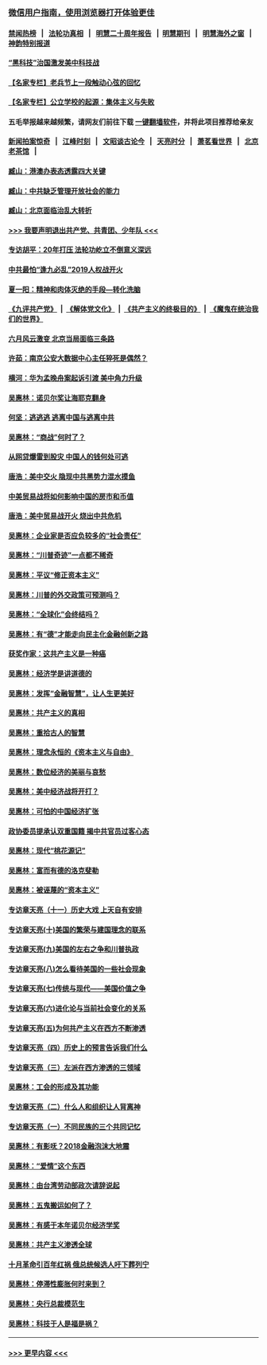 ### [微信用户指南，使用浏览器打开体验更佳](https://github.com/gfw-breaker/banned-news1/blob/master/indexes/wechat-guide.md?t=0)
#### [禁闻热榜](热点新闻.md?t=0)  &nbsp;&nbsp;|&nbsp;&nbsp; [法轮功真相](https://github.com/gfw-breaker/truth/blob/master/README.md?t=0) &nbsp;&nbsp;|&nbsp;&nbsp; [明慧二十周年报告](https://github.com/gfw-breaker/mh-reports/blob/master/README.md?t=0) &nbsp;&nbsp;|&nbsp;&nbsp;[明慧期刊](https://github.com/gfw-breaker/mh-qikan) &nbsp;&nbsp;|&nbsp;&nbsp; [明慧海外之窗](https://github.com/gfw-breaker/mh-news/blob/master/README.md?t=0) &nbsp;&nbsp;|&nbsp;&nbsp; [神韵特别报道](https://github.com/gfw-breaker/mh-news/blob/master/shenyun.md?t=0)
#### [“黑科技”治国激发美中科技战](../pages/nsc423/n11638056.md?t=02041822) 
#### [【名家专栏】老兵节上一段触动心弦的回忆](../pages/nsc423/n11646016.md?t=02041822) 
#### [【名家专栏】公立学校的起源：集体主义与失败](../pages/nsc423/n11601833.md?t=02041822) 
#### 五毛举报越来越频繁，请网友们前往下载 [一键翻墙软件](https://github.com/gfw-breaker/ssr-accounts)，并将此项目推荐给亲友
#### [新闻拍案惊奇](https://github.com/gfw-breaker/banned-news1/blob/master/pages/link4.md) &nbsp;&nbsp;|&nbsp;&nbsp; [江峰时刻](https://github.com/gfw-breaker/banned-news1/blob/master/pages/link4.md) &nbsp;&nbsp;|&nbsp;&nbsp; [文昭谈古论今](https://github.com/gfw-breaker/banned-news1/blob/master/pages/link4.md) &nbsp;&nbsp;|&nbsp;&nbsp; [天亮时分](https://github.com/gfw-breaker/banned-news1/blob/master/pages/link4.md) &nbsp;&nbsp;|&nbsp;&nbsp; [萧茗看世界](https://github.com/gfw-breaker/banned-news1/blob/master/pages/link4.md) &nbsp;&nbsp;|&nbsp;&nbsp; [北京老茶馆](https://github.com/gfw-breaker/banned-news1/blob/master/pages/link4.md) &nbsp;&nbsp;|&nbsp;&nbsp; 
#### [臧山：港澳办表态透露四大关键](../pages/nsc423/n11421628.md?t=02041822) 
#### [臧山：中共缺乏管理开放社会的能力](../pages/nsc423/n11407457.md?t=02041822) 
#### [臧山：北京面临治乱大转折](../pages/nsc423/n11406895.md?t=02041822) 
#### [>>> 我要声明退出共产党、共青团、少年队 <<<](https://github.com/begood0513/goodnews/blob/master/quit/letter.md) 
#### [专访胡平：20年打压 法轮功屹立不倒意义深远](../pages/nsc423/n11398800.md?t=02041822) 
#### [中共最怕“逢九必乱”2019人权战开火](../pages/nsc423/n11385248.md?t=02041822) 
#### [夏一阳：精神和肉体灭绝的手段—转化洗脑](../pages/nsc423/n11368250.md?t=02041822) 
#### [《九评共产党》](https://github.com/begood0513/9ping.md/blob/master/README.md) &nbsp;|&nbsp; [《解体党文化》](../../../../jtdwh.md/blob/master/README.md)  &nbsp;|&nbsp; [《共产主义的终极目的》](../../../../gczydzjmd.md/blob/master/README.md) &nbsp;|&nbsp; [《魔鬼在统治我们的世界》](../../../../mgztzwmdsj.md/blob/master/README.md) 
#### [六月风云激变 北京当局面临三条路](../pages/nsc423/n11313668.md?t=02041822) 
#### [许茹：南京公安大数据中心主任猝死是偶然？](../pages/nsc423/n11064744.md?t=02041822) 
#### [横河：华为孟晚舟案起诉引渡 美中角力升级](../pages/nsc423/n11027230.md?t=02041822) 
#### [吴惠林：诺贝尔奖让海耶克翻身](../pages/nsc423/n10890049.md?t=02041822) 
#### [何坚：逃逃逃 逃离中国与逃离中共](../pages/nsc423/n10592891.md?t=02041822) 
#### [吴惠林：“商战”何时了？](../pages/nsc423/n10573558.md?t=02041822) 
#### [从网贷爆雷到股灾 中国人的钱何处可逃](../pages/nsc423/n10572800.md?t=02041822) 
#### [唐浩：美中交火 隐现中共黑势力混水摸鱼](../pages/nsc423/n10544040.md?t=02041822) 
#### [中美贸易战将如何影响中国的房市和币值](../pages/nsc423/n10543697.md?t=02041822) 
#### [唐浩：美中贸易战开火 烧出中共危机](../pages/nsc423/n10540126.md?t=02041822) 
#### [吴惠林：企业家是否应负较多的“社会责任”](../pages/nsc423/n10535022.md?t=02041822) 
#### [吴惠林：“川普奇迹”一点都不稀奇](../pages/nsc423/n10512808.md?t=02041822) 
#### [吴惠林：平议“修正资本主义”](../pages/nsc423/n10495724.md?t=02041822) 
#### [吴惠林：川普的外交政策可预测吗？](../pages/nsc423/n10462387.md?t=02041822) 
#### [吴惠林：“全球化”会终结吗？](../pages/nsc423/n10452838.md?t=02041822) 
#### [吴惠林：有“德”才能走向民主化金融创新之路](../pages/nsc423/n10432292.md?t=02041822) 
#### [获奖作家：这共产主义是一种癌](../pages/nsc423/n10431541.md?t=02041822) 
#### [吴惠林：经济学是讲道德的](../pages/nsc423/n10398014.md?t=02041822) 
#### [吴惠林：发挥“金融智慧”，让人生更美好](../pages/nsc423/n10375019.md?t=02041822) 
#### [吴惠林：共产主义的真相](../pages/nsc423/n10351394.md?t=02041822) 
#### [吴惠林：重拾古人的智慧](../pages/nsc423/n10337691.md?t=02041822) 
#### [吴惠林：理念永恒的《资本主义与自由》](../pages/nsc423/n10316274.md?t=02041822) 
#### [吴惠林：数位经济的美丽与哀愁](../pages/nsc423/n10292946.md?t=02041822) 
#### [吴惠林：美中经济战将开打？](../pages/nsc423/n10258825.md?t=02041822) 
#### [吴惠林：可怕的中国经济扩张](../pages/nsc423/n10219147.md?t=02041822) 
#### [政协委员提承认双重国籍 揭中共官员过客心态](../pages/nsc423/n10208809.md?t=02041822) 
#### [吴惠林：现代“桃花源记”](../pages/nsc423/n10185234.md?t=02041822) 
#### [吴惠林：富而有德的洛克斐勒](../pages/nsc423/n10142264.md?t=02041822) 
#### [吴惠林：被诬蔑的“资本主义”](../pages/nsc423/n10124816.md?t=02041822) 
#### [专访章天亮（十一）历史大戏 上天自有安排](../pages/nsc423/n10094905.md?t=02041822) 
#### [专访章天亮(十)美国的繁荣与建国理念的联系](../pages/nsc423/n10094899.md?t=02041822) 
#### [专访章天亮(九)美国的左右之争和川普执政](../pages/nsc423/n10094889.md?t=02041822) 
#### [专访章天亮(八)怎么看待美国的一些社会现象](../pages/nsc423/n10094857.md?t=02041822) 
#### [专访章天亮(七)传统与现代——美国价值之争](../pages/nsc423/n10093140.md?t=02041822) 
#### [专访章天亮(六)进化论与当前社会变化的关系](../pages/nsc423/n10092036.md?t=02041822) 
#### [专访章天亮(五)为何共产主义在西方不断渗透](../pages/nsc423/n10083620.md?t=02041822) 
#### [专访章天亮（四）历史上的预言告诉我们什么](../pages/nsc423/n10083606.md?t=02041822) 
#### [专访章天亮（三）左派在西方渗透的三领域](../pages/nsc423/n10081115.md?t=02041822) 
#### [吴惠林：工会的形成及其功能](../pages/nsc423/n10080633.md?t=02041822) 
#### [专访章天亮（二）什么人和组织让人背离神](../pages/nsc423/n10076637.md?t=02041822) 
#### [专访章天亮（一）不同民族的三个共同记忆](../pages/nsc423/n10074188.md?t=02041822) 
#### [吴惠林：有影呒？2018金融泡沫大地震](../pages/nsc423/n10040534.md?t=02041822) 
#### [吴惠林：“爱情”这个东西](../pages/nsc423/n10019423.md?t=02041822) 
#### [吴惠林：由台湾劳动部政次请辞说起](../pages/nsc423/n9979679.md?t=02041822) 
#### [吴惠林：五鬼搬运如何了？](../pages/nsc423/n9925338.md?t=02041822) 
#### [吴惠林：有感于本年诺贝尔经济学奖](../pages/nsc423/n9871883.md?t=02041822) 
#### [吴惠林：共产主义渗透全球](../pages/nsc423/n9812748.md?t=02041822) 
#### [十月革命引百年红祸 俄总统候选人吁下葬列宁](../pages/nsc423/n9810182.md?t=02041822) 
#### [吴惠林：停滞性膨胀何时来到？](../pages/nsc423/n9764136.md?t=02041822) 
#### [吴惠林：央行总裁模范生](../pages/nsc423/n9728134.md?t=02041822) 
#### [吴惠林：科技于人是福是祸？](../pages/nsc423/n9672982.md?t=02041822) 

----
#### [ >>> 更早内容 <<< ](../indexes/nsc423-earlier.md)
